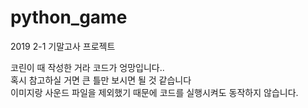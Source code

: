 # python_game
2019 2-1 기말고사 프로젝트

코린이 때 작성한 거라 코드가 엉망입니다..  
혹시 참고하실 거면 큰 틀만 보시면 될 것 같습니다  
이미지랑 사운드 파일을 제외했기 때문에 코드를 실행시켜도 동작하지 않습니다.
